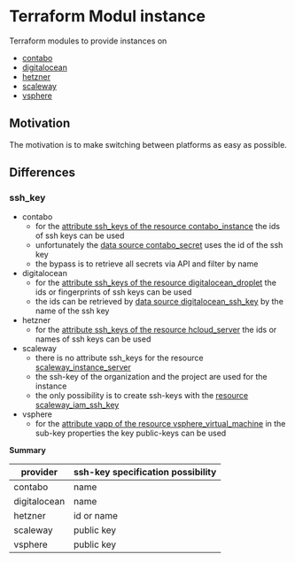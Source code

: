 # Terraform Modul instance

Terraform modules to provide instances on 

- [contabo](https://registry.terraform.io/providers/contabo/contabo/latest)
- [digitalocean](https://registry.terraform.io/providers/digitalocean/digitalocean/latest) 
- [hetzner](https://registry.terraform.io/providers/hetznercloud/hcloud/latest)
- [scaleway](https://registry.terraform.io/providers/scaleway/scaleway/latest)
- [vsphere](https://registry.terraform.io/providers/hashicorp/vsphere/latest)

## Motivation

The motivation is to make switching between platforms as easy as possible.

## Differences

### ssh_key

- contabo
  - for the [attribute ssh_keys of the resource contabo_instance](https://registry.terraform.io/providers/contabo/contabo/latest/docs/resources/contabo_instance#ssh_keys) the ids of ssh keys can be used<br>
  - unfortunately the [data source contabo_secret](https://registry.terraform.io/providers/contabo/contabo/latest/docs/data-sources/contabo_secret) uses the id of the ssh key
  - the bypass is to retrieve all secrets via API and filter by name
- digitalocean
  - for the [attribute ssh_keys of the resource digitalocean_droplet](https://registry.terraform.io/providers/digitalocean/digitalocean/latest/docs/resources/droplet#ssh_keys) the ids or fingerprints of ssh keys can be used<br>
  - the ids can be retrieved by [data source digitalocean_ssh_key](https://registry.terraform.io/providers/digitalocean/digitalocean/latest/docs/data-sources/ssh_key) by the name of the ssh key
- hetzner
  - for the [attribute ssh_keys of the resource hcloud_server](https://registry.terraform.io/providers/hetznercloud/hcloud/latest/docs/resources/server#ssh_keys) the ids or names of ssh keys can be used<br>
- scaleway
  - there is no attribute ssh_keys for the resource [scaleway_instance_server](https://registry.terraform.io/providers/scaleway/scaleway/latest/docs/resources/instance_server)
  - the ssh-key of the organization and the project are used for the instance
  - the only possibility is to create ssh-keys with the [resource scaleway_iam_ssh_key](https://registry.terraform.io/providers/scaleway/scaleway/latest/docs/resources/iam_ssh_key)
- vsphere
  - for the [attribute vapp of the resource vsphere_virtual_machine](https://registry.terraform.io/providers/hashicorp/vsphere/latest/docs/resources/virtual_machine#vapp) in the sub-key properties the key public-keys can be used 

**Summary**

| provider     | ssh-key specification possibility |
|--------------|-----------------------------------|
| contabo      | name                              |
| digitalocean | name                              |
| hetzner      | id or name                        |
| scaleway     | public key                        |
| vsphere      | public key                        |